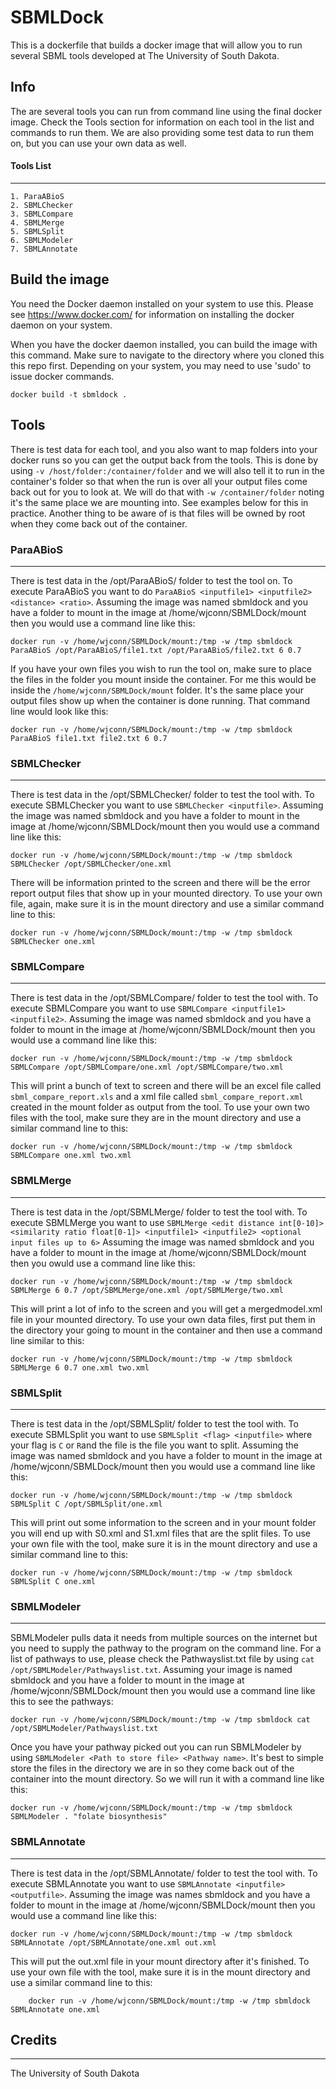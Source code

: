 # SBMLDock
This is a dockerfile that builds a docker image that will allow you to run
	several SBML tools developed at The University of South Dakota.

## Info
The are several tools you can run from command line using the final docker
	image.  Check the Tools section for information on each tool in the 
	list and commands to run them.  We are also providing some test data
	to run them on,	but you can use your own data as well.
#### Tools List
-------------------------------------------------------------------------------
	1. ParaABioS
	2. SBMLChecker
	3. SBMLCompare
	4. SBMLMerge
	5. SBMLSplit
	6. SBMLModeler
	7. SBMLAnnotate

## Build the image
You need the Docker daemon installed on your system to use this.  Please see
	https://www.docker.com/ for information on installing the docker
	daemon on your system.

When you have the docker daemon installed, you can build the image with this
	command.  Make sure to navigate to the directory where you cloned this
	this repo first.  Depending on your system, you may need to use 'sudo'
	to issue docker commands.

	docker build -t sbmldock .

## Tools
There is test data for each tool, and you also want to map folders into your
	docker runs so you can get the output back from the tools.  This is 
	done by using `-v /host/folder:/container/folder` and we will also
	tell it to run in the container's folder so that when the run is over
	all your output files come back out for you to look at.  We will do
	that with `-w /container/folder` noting it's the same place we are
	mounting into.  See examples below for this in practice.  Another thing
	to be aware of is that files will be owned by root when they come back
	out of the container.
### ParaABioS
-------------------------------------------------------------------------------
There is test data in the /opt/ParaABioS/ folder to test the tool on.  To
	execute ParaABioS you want to do `ParaABioS <inputfile1> <inputfile2> <distance> <ratio>`.
	Assuming the image was named sbmldock and you have a folder to mount
	in the image at /home/wjconn/SBMLDock/mount then you would use a
	command line like this:

	docker run -v /home/wjconn/SBMLDock/mount:/tmp -w /tmp sbmldock ParaABioS /opt/ParaABioS/file1.txt /opt/ParaABioS/file2.txt 6 0.7

If you have your own files you wish to run the tool on, make sure to place
	the files in the folder you mount inside the container.  For me this
	would be inside the `/home/wjconn/SBMLDock/mount` folder.  It's the
	same place your output files show up when the container is done
	running.  That command line would look like this:

	docker run -v /home/wjconn/SBMLDock/mount:/tmp -w /tmp sbmldock ParaABioS file1.txt file2.txt 6 0.7

### SBMLChecker
-------------------------------------------------------------------------------
There is test data in the /opt/SBMLChecker/ folder to test the tool with. To
	execute SBMLChecker you want to use `SBMLChecker <inputfile>`.
	Assuming the image was named sbmldock and you have a folder to mount
        in the image at /home/wjconn/SBMLDock/mount then you would use a
        command line like this:

	docker run -v /home/wjconn/SBMLDock/mount:/tmp -w /tmp sbmldock SBMLChecker /opt/SBMLChecker/one.xml

There will be information printed to the screen and there will be the error
	report output files that show up in your mounted directory.  To
	use your own file, again, make sure it is in the mount directory
	and use a similar command line to this:

	docker run -v /home/wjconn/SBMLDock/mount:/tmp -w /tmp sbmldock SBMLChecker one.xml

### SBMLCompare
-------------------------------------------------------------------------------
There is test data in the /opt/SBMLCompare/ folder to test the tool with. To
	execute SBMLCompare you want to use `SBMLCompare <inputfile1> <inputfile2>`.
	Assuming the image was named sbmldock and you have a folder to mount
	in the image at /home/wjconn/SBMLDock/mount then you would use a
	command line like this:

	docker run -v /home/wjconn/SBMLDock/mount:/tmp -w /tmp sbmldock SBMLCompare /opt/SBMLCompare/one.xml /opt/SBMLCompare/two.xml

This will print a bunch of text to screen and there will be an excel file
	called `sbml_compare_report.xls` and a xml file called `sbml_compare_report.xml`
	created in the mount folder as output from the tool.  To use your own
	two files with the tool, make sure they are in the mount directory and
	use a similar command line to this:

	docker run -v /home/wjconn/SBMLDock/mount:/tmp -w /tmp sbmldock SBMLCompare one.xml two.xml

### SBMLMerge
-------------------------------------------------------------------------------
There is test data in the /opt/SBMLMerge/ folder to test the tool with. To
	execute SBMLMerge you want to use `SBMLMerge <edit distance int[0-10]> <similarity ratio float[0-1]> <inputfile1> <inputfile2> <optional input files up to 6>`
	Assuming the image was named sbmldock and you have a folder to mount in
	the image at /home/wjconn/SBMLDock/mount then you owuld use a command
	line like this:

	docker run -v /home/wjconn/SBMLDock/mount:/tmp -w /tmp sbmldock SBMLMerge 6 0.7 /opt/SBMLMerge/one.xml /opt/SBMLMerge/two.xml

This will print a lot of info to the screen and you will get a mergedmodel.xml
	file in your mounted directory.  To use your own data files, first put
	them in the directory your going to mount in the container and then use
	a command line similar to this:

	docker run -v /home/wjconn/SBMLDock/mount:/tmp -w /tmp sbmldock SBMLMerge 6 0.7 one.xml two.xml


### SBMLSplit
-------------------------------------------------------------------------------
There is test data in the /opt/SBMLSplit/ folder to test the tool with. To
	execute SBMLSplit you want to use `SBMLSplit <flag> <inputfile>` where
	your flag is `C` or `R`and the file is the file you want to split.
	Assuming the image was named sbmldock and you have a folder to mount
	in the image at /home/wjconn/SBMLDock/mount then you would use a
	command line like this:

	docker run -v /home/wjconn/SBMLDock/mount:/tmp -w /tmp sbmldock SBMLSplit C /opt/SBMLSplit/one.xml

This will print out some information to the screen and in your mount folder you
	will end up with S0.xml and S1.xml files that are the split files. To
	use your own file with the tool, make sure it is in the mount directory
	and use a similar command line to this:

	docker run -v /home/wjconn/SBMLDock/mount:/tmp -w /tmp sbmldock SBMLSplit C one.xml

### SBMLModeler
-------------------------------------------------------------------------------
SBMLModeler pulls data it needs from multiple sources on the internet but you
	need to supply the pathway to the program on the command line. For a
	list of pathways to use, please check the Pathwayslist.txt file	by
	using `cat /opt/SBMLModeler/Pathwayslist.txt`.  Assuming your image is
	named sbmldock and you have a folder to mount in the image at
	/home/wjconn/SBMLDock/mount then you would use a command line like
	this to see the pathways:

	docker run -v /home/wjconn/SBMLDock/mount:/tmp -w /tmp sbmldock cat /opt/SBMLModeler/Pathwayslist.txt

Once you have your pathway picked out you can run SBMLModeler by using `SBMLModeler <Path to store file> <Pathway name>`.
	It's best to simple store the files in the directory we are in so they
	come back out of the container into the mount directory. So we will
	run it with a command line like this:

	docker run -v /home/wjconn/SBMLDock/mount:/tmp -w /tmp sbmldock SBMLModeler . "folate biosynthesis"


### SBMLAnnotate
-------------------------------------------------------------------------------
There is test data in the /opt/SBMLAnnotate/ folder to test the tool with. To
	execute SBMLAnnotate you want to use `SBMLAnnotate <inputfile> <outputfile>`.
	Assuming the image was names sbmldock and you have a folder to mount
	in the image at /home/wjconn/SBMLDock/mount then you would use a
	command line like this:

	docker run -v /home/wjconn/SBMLDock/mount:/tmp -w /tmp sbmldock SBMLAnnotate /opt/SBMLAnnotate/one.xml out.xml

This will put the out.xml file in your mount directory after it's finished. To
	use your own file with the tool, make sure it is in the mount directory
        and use a similar command line to this:

        docker run -v /home/wjconn/SBMLDock/mount:/tmp -w /tmp sbmldock SBMLAnnotate one.xml

## Credits
-------------------------------------------------------------------------------
The University of South Dakota

